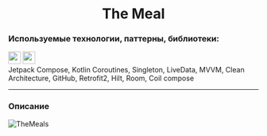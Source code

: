 <h1 align="center">The Meal</h1>
<div>
  <h3>Используемые технологии, паттерны, библиотеки:</h3>
  <img src="https://img.shields.io/badge/kotlin-%237F52FF.svg?style=for-the-badge&logo=kotlin&logoColor=white" height="25"/>
  <img src="https://github.com/Dmitry3755/SteamAnalytics/assets/96525915/6fda6f1e-35ae-4efc-84d8-dfd097129698" height="25"/>
  <div>
    Jetpack Compose, Kotlin Coroutines, Singleton, LiveData, MVVM, Clean Architecture, GitHub, Retrofit2, Hilt, Room, Coil compose
  </div>
</div>
<hr />
<h3>Описание</h3>
<div>
  
![TheMeals](https://github.com/Dmitry3755/TheMeal/assets/96525915/1b023c5a-f329-454c-8c79-53ab6c145c4e)

</div>
